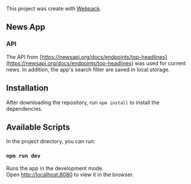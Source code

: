 

This project was create with [Webpack](https://webpack.js.org).

## News App

### API

The API from [https://newsapi.org/docs/endpoints/top-headlines](https://newsapi.org/docs/endpoints/top-headlines) was used for current news. In addition, the app's search filter are saved in local storage.

## Installation

 After downloading the repository, run `npm install` to install the dependencies.

 ## Available Scripts

 In the project directory, you can run:

 ### `npm run dev`

 Runs the app in the development mode.<br>
 Open [http://localhost:8080](http://localhost:8080) to view it in the browser.
